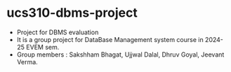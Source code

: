 # ucs310-dbms-project
- Project for DBMS evaluation
- It is a group project for DataBase Management system course in 2024-25 EVEM sem.
- Group members : Sakshham Bhagat, Ujjwal Dalal, Dhruv Goyal, Jeevant Verma.